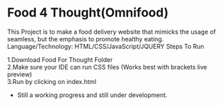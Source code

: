 # Food 4 Thought(Omnifood)

This Project is to make a food delivery website that mimicks the usage of
seamless, but the emphasis to promote healthy eating.
Language/Technology: HTML/CSS/JavaScript/JQUERY
Steps To Run 

1.Download Food For Thought Folder </br>
2.Make sure your IDE can run CSS files (Works best with brackets live preview)</br>
3.Run by clicking on index.html</br>


* Still a working progress and still under development.

